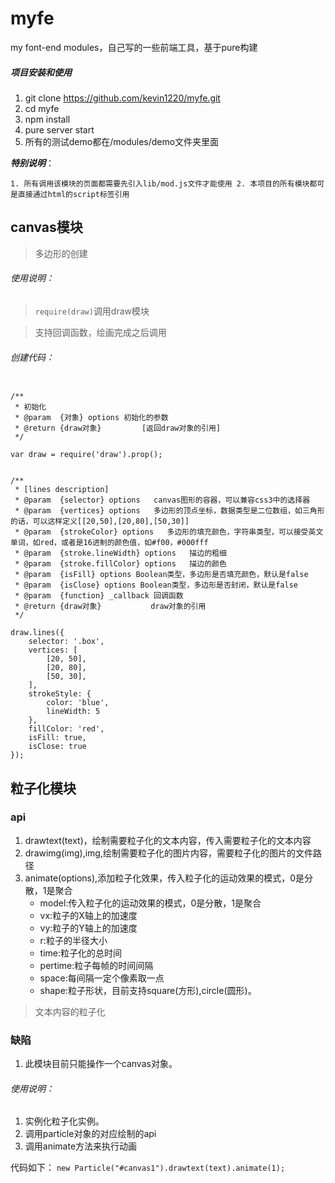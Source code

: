 # myfe
my font-end modules，自己写的一些前端工具，基于pure构建
##### 项目安装和使用
1. git clone https://github.com/kevin1220/myfe.git
2. cd myfe
3. npm install
4. pure server start
5. 所有的测试demo都在/modules/demo文件夹里面


***特别说明***：

``1. 所有调用该模块的页面都需要先引入lib/mod.js文件才能使用
2. 本项目的所有模块都可是直接通过html的script标签引用``

## canvas模块
> 多边形的创建

###### 使用说明：
> ```require(draw)```调用draw模块

> 支持回调函数，绘画完成之后调用



###### 创建代码：
```

/**
 * 初始化
 * @param  {对象} options 初始化的参数
 * @return {draw对象}         [返回draw对象的引用]
 */

var draw = require('draw').prop();
```

```

/**
 * [lines description]
 * @param  {selector} options   canvas图形的容器，可以兼容css3中的选择器
 * @param  {vertices} options   多边形的顶点坐标，数据类型是二位数组，如三角形的话，可以这样定义[[20,50],[20,80],[50,30]]
 * @param  {strokeColor} options   多边形的填充颜色，字符串类型，可以接受英文单词，如red，或者是16进制的颜色值，如#f00，#000fff
 * @param  {stroke.lineWidth} options   描边的粗细
 * @param  {stroke.fillColor} options   描边的颜色
 * @param  {isFill} options Boolean类型，多边形是否填充颜色，默认是false
 * @param  {isClose} options Boolean类型，多边形是否封闭，默认是false
 * @param  {function} _callback 回调函数
 * @return {draw对象}           draw对象的引用
 */

draw.lines({
    selector: '.box',
    vertices: [
        [20, 50],
        [20, 80],
        [50, 30],
    ],
    strokeStyle: {
        color: 'blue',
        lineWidth: 5
    },
    fillColor: 'red',
    isFill: true,
    isClose: true
});
```
## 粒子化模块
### api
1. drawtext(text)，绘制需要粒子化的文本内容，传入需要粒子化的文本内容
2. drawimg(img),img,绘制需要粒子化的图片内容，需要粒子化的图片的文件路径
3. animate(options),添加粒子化效果，传入粒子化的运动效果的模式，0是分散，1是聚合
    * model:传入粒子化的运动效果的模式，0是分散，1是聚合
    * vx:粒子的X轴上的加速度
    * vy:粒子的Y轴上的加速度
    * r:粒子的半径大小
    * time:粒子化的总时间
    * pertime:粒子每帧的时间间隔
    * space:每间隔一定个像素取一点
    * shape:粒子形状，目前支持square(方形),circle(圆形)。

> 文本内容的粒子化
### 缺陷
1. 此模块目前只能操作一个canvas对象。
###### 使用说明：
1. 实例化粒子化实例。
2. 调用particle对象的对应绘制的api
3. 调用animate方法来执行动画

代码如下：
```new Particle("#canvas1").drawtext(text).animate(1);```


